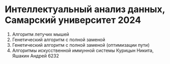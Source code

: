 # Интеллектуальный анализ данных, Самарский университет 2024
1. Алгоритм летучих мышей
2. Генетический алгоритм с полной заменой
3. Генетический алгоритм с полной заменой (оптимизации пути)
4. Алгоритмы искусственной иммунной системы
Курицын Никита, Яшакин Андрей 6232
